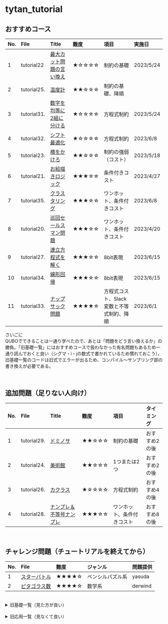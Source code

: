 # tytan_tutorial

## おすすめコース
|No.|File|Title|難度|項目|実施日|
|:--|:--|:--|:--|:--|:--|
|1|tutorial22|<a href="tutorial/tutorial22_最大カット問題の言い換え.ipynb">最大カット問題の言い換え</a>|★☆☆☆☆|制約の基礎|2023/5/24|
|2|tutorial25.|<a href="tutorial/tutorial25_温度計.ipynb">温度計</a>|★★☆☆☆|制約の基礎、降順||
|3|tutorial31.|<a href="tutorial/tutorial31_数字を均等に2組に分ける.ipynb">数字を均等に2組に分ける</a>|★☆☆☆☆|方程式制約|2023/5/24|
|4|tutorial32.|<a href="tutorial/tutorial32_シフト最適化.ipynb">シフト最適化</a>|★☆☆☆☆|方程式制約|2023/6/8|
|5|tutorial23.|<a href="tutorial/tutorial23_橋をかけろ.ipynb">橋をかけろ</a>|★★☆☆☆|制約の強弱（コスト）|2023/5/18|
|6|tutorial21.|<a href="tutorial/tutorial21_お絵かきロジック.ipynb">お絵描きロジック</a>|★★★☆☆|条件付きコスト|2023/4/27|
|7|tutorial35.|<a href="tutorial/tutorial35_クラスタリング.ipynb">クラスタリング</a>|★★★☆☆|ワンホット、条件付きコスト|2023/6/8|
|8|tutorial20.|<a href="tutorial/tutorial20_巡回セールスマン問題.ipynb">巡回セールスマン問題</a>|★★★☆☆|ワンホット、条件付きコスト|2023/4/20|
|9|tutorial27.|<a href="tutorial/tutorial27_連立方程式を解く.ipynb">連立方程式を解く</a>|★★★☆☆|8bit表現|2023/6/15|
|10|tutorial34.|<a href="tutorial/tutorial34_線形回帰.ipynb">線形回帰</a>|★★★☆☆|8bit表現|2023/6/15|
|11|tutorial33.|<a href="tutorial/tutorial33_ナップサック問題.ipynb">ナップサック問題</a>|★★★★☆|方程式コスト、Slack変数と不等式制約、降順|2023/6/1|

さいごに<br>
QUBOでできることは一通り学べたので、あとは「問題をどう言い換えるか」の勝負。「旧基礎一覧」にはおすすめコースで扱わなかった有名問題もあるため一通り読んでおくと良い（シグマ・i・jの数式で書かれているため慣れておこう）。旧基礎一覧のコードは旧式でエラーが出るため、コンパイル～サンプリング部の書き換えが必要である。

<br>

## 追加問題（足りない人向け）
|No.|File|Title|難度|項目|タイミング|
|:--|:--|:--|:--|:--|:--|
|1|tutorial29.|<a href="tutorial/tutorial29_ドミノサ.ipynb">ドミノサ</a>|★★☆☆☆|制約の基礎|おすすめ2の後|
|2|tutorial24.|<a href="tutorial/tutorial24_美術館.ipynb">美術館</a>|★★☆☆☆|1つまたは2つ|おすすめ2の後|
|3|tutorial26.|<a href="tutorial/tutorial26_カクラス.ipynb">カクラス</a>|★☆☆☆☆|方程式制約|おすすめ4の後|
|4|tutorial28.|<a href="tutorial/tutorial28_ナンプレ＆不等号ナンプレ.ipynb">ナンプレ＆不等号ナンプレ</a>|★★★☆☆|ワンホット、条件付きコスト|おすすめ8の後|

<br>

## チャレンジ問題（チュートリアルを終えてから）
|No.|File|難度|ジャンル|問題提供|
|:--|:--|:--|:--|:--|
|1|<a href="https://colab.research.google.com/drive/1bMO0k-uvSkj8x0Hjrx-7nsI694w6s5S_?usp=sharing">スターバトル</a>|★★★★☆|ペンシルパズル系|yasuda|
|2|<a href="https://colab.research.google.com/drive/11UzMBeLhuVIiuo7QpoMHQKcP-2OGNnRs?usp=sharing">ピタゴラス数</a>|★★★★☆|数学系|derwind|

<br>

<details>
<summary>旧基礎一覧（見た方が良い）</summary><div>

## 旧基礎一覧
|File|Title|実施日|
|:--|:--|:--|
|tutorial00.|<a href="tutorial/tutorial00_networkx.ipynb">ネットワークX</a>|2023/04/11|
|tutorial01.|<a href="tutorial/tutorial01_qubo.ipynb">イジングとQUBO</a>|2023/04/14|
|tutorial02.|<a href="tutorial/tutorial02_maxcut.ipynb">マックスカット問題、自然数分割問題</a>|2023/05/17|
|tutorial03.|<a href="tutorial/tutorial03_bil.ipynb">整数計画問題</a>|2023/05/17|
|tutorial04.|<a href="tutorial/tutorial04_graphcoloring.ipynb">グラフ分割問題、グラフカラーリング問題</a>|2023/05/17|
|tutorial05.|<a href="tutorial/tutorial05_cliques.ipynb">クリーク判定問題、クリークカバー問題</a>||
|tutorial06.|<a href="tutorial/tutorial06_job_sequencing_problem.ipynb">ジョブシークエンス、ナップザック問題</a>||
|tutorial07.|<a href="tutorial/tutorial07_setcover_setpacking.ipynb">セットカバー、セットパッキング</a>||
|tutorial08.|<a href="tutorial/tutorial08_clustering_vertex_cover.ipynb">クラスタリング、頂点被覆問題</a>||
|tutorial09.|<a href="tutorial/tutorial09_trafficflow_optimization.ipynb">交通最適化問題</a>||
|tutorial10.|<a href="tutorial/tutorial10_liner_reg.ipynb">イジング線形回帰</a>||
</div></details>


<br>

<details>
<summary>旧応用一覧（見なくて良い）</summary><div>

## 旧応用一覧
|File|Title|難度|項目|実施日|
|:--|:--|:--|:--|:--|
|tutorial20.|<a href="tutorial/tutorial20_巡回セールスマン問題.ipynb">巡回セールスマン問題</a>|★★★★☆|条件付きコスト|2023/4/20|
|tutorial21.|<a href="tutorial/tutorial21_お絵かきロジック.ipynb">お絵描きロジック</a>|★★★☆☆||2023/4/27|
|tutorial22.|<a href="tutorial/tutorial22_最大カット問題の言い換え.ipynb">最大カット問題の言い換え</a>|★☆☆☆☆|制約の基礎|2023/5/24|
|tutorial23.|<a href="tutorial/tutorial23_橋をかけろ.ipynb">橋をかけろ</a>|★★★☆☆||2023/5/18|
|tutorial24.|<a href="tutorial/tutorial24_美術館.ipynb">美術館</a>|★★☆☆☆|||
|tutorial25.|<a href="tutorial/tutorial25_温度計.ipynb">温度計</a>|★★☆☆☆|降順||
|tutorial26.|<a href="tutorial/tutorial26_カクラス.ipynb">カクラス</a>|★★★☆☆|||
|tutorial27.|<a href="tutorial/tutorial27_連立方程式を解く.ipynb">連立方程式を解く</a>|★★★★☆|8bit表現||
|tutorial28.|<a href="tutorial/tutorial28_ナンプレ＆不等号ナンプレ.ipynb">ナンプレ＆不等号ナンプレ</a>|★★★★☆|ワンホット||
|tutorial29.|<a href="tutorial/tutorial29_ドミノサ.ipynb">ドミノサ</a>|★★☆☆☆|||
|tutorial30.|<a href="tutorial/tutorial30_犯人は誰だ？.ipynb">犯人は誰だ？</a>|★★☆☆☆|||
|tutorial31.|<a href="tutorial/tutorial31_数字を均等に2組に分ける.ipynb">数字を均等に2組に分ける</a>|★★★☆☆|方程式制約|2023/5/24|
|tutorial32.|<a href="tutorial/tutorial32_シフト最適化.ipynb">シフト最適化</a>|★☆☆☆☆|方程式制約||
|tutorial33.|<a href="tutorial/tutorial33_ナップサック問題.ipynb">ナップサック問題</a>|★★★★★|コスト、Slack変数と不等式制約|2023/6/1|
|tutorial34.|<a href="tutorial/tutorial34_線形回帰.ipynb">線形回帰</a>|★★★★☆|8bit表現||
|tutorial35.|<a href="tutorial/tutorial35_クラスタリング.ipynb">クラスタリング</a>|★★★★☆|ワンホット、コスト||
</div></details>





